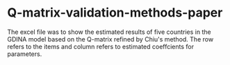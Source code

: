 # Q-matrix-validation-methods-paper
The excel file was to show the estimated results of five countries in the GDINA model based on the Q-matrix refined by Chiu's method. The row refers to the items and column refers to estimated coeffcients for parameters.
